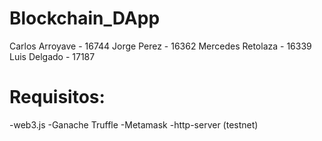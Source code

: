 # Blockchain_DApp
Carlos Arroyave - 16744
Jorge Perez - 16362
Mercedes Retolaza - 16339
Luis Delgado - 17187

# Requisitos:

-web3.js
-Ganache Truffle
-Metamask
-http-server (testnet)
